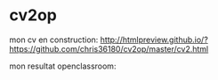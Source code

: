 # cv2op
mon cv en construction:
http://htmlpreview.github.io/?https://github.com/chris36180/cv2op/master/cv2.html


mon resultat openclassroom:
